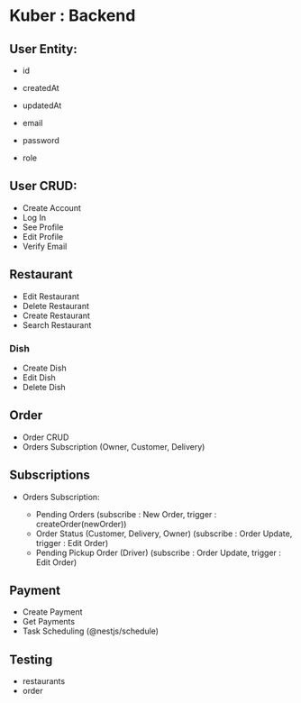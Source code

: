 # Kuber : Backend

## User Entity:

- id
- createdAt
- updatedAt

- email
- password
- role

## User CRUD:

- Create Account
- Log In
- See Profile
- Edit Profile
- Verify Email

## Restaurant

- Edit Restaurant
- Delete Restaurant
- Create Restaurant
- Search Restaurant

### Dish

- Create Dish
- Edit Dish
- Delete Dish

## Order

- Order CRUD
- Orders Subscription (Owner, Customer, Delivery)

## Subscriptions

- Orders Subscription:

  - Pending Orders (subscribe : New Order, trigger : createOrder(newOrder))
  - Order Status (Customer, Delivery, Owner) (subscribe : Order Update, trigger : Edit Order)
  - Pending Pickup Order (Driver) (subscribe : Order Update, trigger : Edit Order)

## Payment

- Create Payment
- Get Payments
- Task Scheduling (@nestjs/schedule)

## Testing

- restaurants
- order
